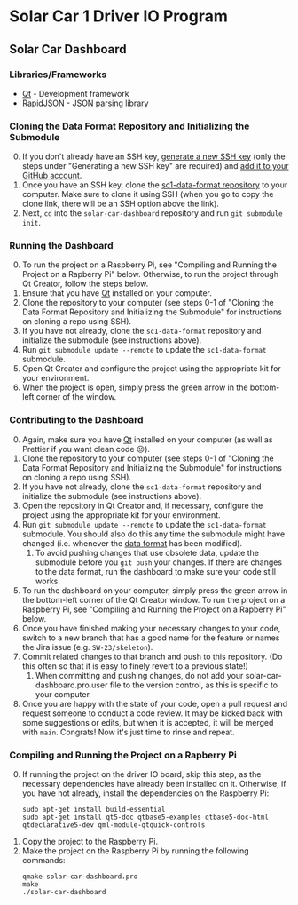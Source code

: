 # Solar Car 1 Driver IO Program

## Solar Car Dashboard

### Libraries/Frameworks

- [Qt](https://www.qt.io/) - Development framework
- [RapidJSON](https://rapidjson.org/) - JSON parsing library

### Cloning the Data Format Repository and Initializing the Submodule

0. If you don't already have an SSH key, [generate a new SSH key](https://docs.github.com/en/authentication/connecting-to-github-with-ssh/generating-a-new-ssh-key-and-adding-it-to-the-ssh-agent) (only the steps under "Generating a new SSH key" are required) and [add it to your GitHub account](https://docs.github.com/en/authentication/connecting-to-github-with-ssh/adding-a-new-ssh-key-to-your-github-account).
1. Once you have an SSH key, clone the [sc1-data-format repository](https://github.com/badgerloop-software/sc1-data-format) to your computer. Make sure to clone it using SSH (when you go to copy the clone link, there will be an SSH option above the link).
2. Next, `cd` into the `solar-car-dashboard` repository and run `git submodule init`.

### Running the Dashboard

0. To run the project on a Raspberry Pi, see "Compiling and Running the Project on a Rapberry Pi" below. Otherwise, to run the project through Qt Creator, follow the steps below.
1. Ensure that you have [Qt](https://www.qt.io/download-open-source?hsCtaTracking=9f6a2170-a938-42df-a8e2-a9f0b1d6cdce%7C6cb0de4f-9bb5-4778-ab02-bfb62735f3e5) installed on your computer.
2. Clone the repository to your computer (see steps 0-1 of "Cloning the Data Format Repository and Initializing the Submodule" for instructions on cloning a repo using SSH).
3. If you have not already, clone the `sc1-data-format` repository and initialize the submodule (see instructions above).
4. Run `git submodule update --remote` to update the `sc1-data-format` submodule.
5. Open Qt Creater and configure the project using the appropriate kit for your environment.
6. When the project is open, simply press the green arrow in the bottom-left corner of the window.

### Contributing to the Dashboard

0. Again, make sure you have [Qt](https://www.qt.io/download-open-source?hsCtaTracking=9f6a2170-a938-42df-a8e2-a9f0b1d6cdce%7C6cb0de4f-9bb5-4778-ab02-bfb62735f3e5) installed on your computer (as well as Prettier if you want clean code :neutral_face:).
1. Clone the repository to your computer (see steps 0-1 of "Cloning the Data Format Repository and Initializing the Submodule" for instructions on cloning a repo using SSH).
2. If you have not already, clone the `sc1-data-format` repository and initialize the submodule (see instructions above).
3. Open the repository in Qt Creator and, if necessary, configure the project using the appropriate kit for your environment.
4. Run `git submodule update --remote` to update the `sc1-data-format` submodule. You should also do this any time the submodule might have changed (i.e. whenever the [data format](https://github.com/badgerloop-software/sc1-data-format/blob/main/format.json) has been modified).
   1. To avoid pushing changes that use obsolete data, update the submodule before you `git push` your changes. If there are changes to the data format, run the dashboard to make sure your code still works.
5. To run the dashboard on your computer, simply press the green arrow in the bottom-left corner of the Qt Creator window. To run the project on a Raspberry Pi, see "Compiling and Running the Project on a Rapberry Pi" below.
6. Once you have finished making your necessary changes to your code, switch to a new branch that has a good name for the feature or names the Jira issue (e.g. `SW-23/skeleton`).
7. Commit related changes to that branch and push to this repository. (Do this often so that it is easy to finely revert to a previous state!)
    1. When committing and pushing changes, do not add your solar-car-dashboard.pro.user file to the version control, as this is specific to your computer.
8. Once you are happy with the state of your code, open a pull request and request someone to conduct a code review. It may be kicked back with some suggestions or edits, but when it is accepted, it will be merged with `main`. Congrats! Now it's just time to rinse and repeat.

### Compiling and Running the Project on a Rapberry Pi

0. If running the project on the driver IO board, skip this step, as the necessary dependencies have already been installed on it. Otherwise, if you have not already, install the dependencies on the Raspberry Pi:
    ```
    sudo apt-get install build-essential
    sudo apt-get install qt5-doc qtbase5-examples qtbase5-doc-html qtdeclarative5-dev qml-module-qtquick-controls
    ```
1. Copy the project to the Raspberry Pi.
2. Make the project on the Raspberry Pi by running the following commands:
    ```
    qmake solar-car-dashboard.pro
    make
    ./solar-car-dashboard
    ```
